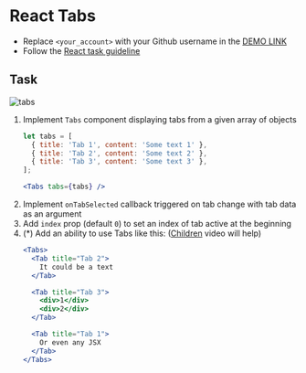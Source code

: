 # React Tabs
- Replace `<your_account>` with your Github username in the [DEMO LINK](https://tanyamoore.github.io/react_tabs/)
- Follow the [React task guideline](https://github.com/mate-academy/react_task-guideline#react-tasks-guideline)

## Task
![tabs](./description/tabs.gif)
1. Implement `Tabs` component displaying tabs from a given array of objects
    ```javascript
    let tabs = [
      { title: 'Tab 1', content: 'Some text 1' },
      { title: 'Tab 2', content: 'Some text 2' },
      { title: 'Tab 3', content: 'Some text 3' },
    ];
    ```
    ```jsx harmony
    <Tabs tabs={tabs} />
    ```
2. Implement `onTabSelected` callback triggered on tab change with tab data as an argument
3. Add `index` prop (default `0`)  to set an index of tab active at the beginning
4. (*) Add an ability to use Tabs like this: ([Children](https://youtu.be/2dlvPZW_Bx8) video will help)
    ```jsx harmony
    <Tabs>
      <Tab title="Tab 2">
        It could be a text
      </Tab>

      <Tab title="Tab 3">
        <div>1</div>
        <div>2</div>
      </Tab>

      <Tab title="Tab 1">
        Or even any JSX
      </Tab>
    </Tabs>
    ```
